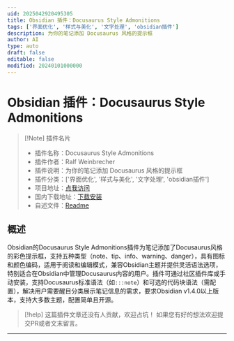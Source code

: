 ```yaml
---
uid: 2025042920495305
title: Obsidian 插件：Docusaurus Style Admonitions
tags: ['界面优化', '样式与美化', '文字处理', 'obsidian插件']
description: 为你的笔记添加 Docusaurus 风格的提示框
author: AI
type: auto
draft: false
editable: false
modified: 20240101000000
---
```


# Obsidian 插件：Docusaurus Style Admonitions

> [!Note] 插件名片
> - 插件名称：Docusaurus Style Admonitions
> - 插件作者：Ralf Weinbrecher
> - 插件说明：为你的笔记添加 Docusaurus 风格的提示框
> - 插件分类：['界面优化', '样式与美化', '文字处理', 'obsidian插件']
> - 项目地址：[点我访问](https://github.com/rwbr/obsidian-docusaurus-style-admonitions)
> - 国内下载地址：[下载安装](https://pkmer.cn/products/plugin/pluginMarket/?docusaurus-style-admonitions)
> - 自述文件：[Readme](https://ghproxy.net/https://raw.githubusercontent.com/rwbr/obsidian-docusaurus-style-admonitions/master/README.md)



## 概述

Obsidian的Docusaurus Style Admonitions插件为笔记添加了Docusaurus风格的彩色提示框，支持五种类型（note、tip、info、warning、danger），具有图标和颜色编码，适用于阅读和编辑模式，兼容Obsidian主题并提供灵活语法选项，特别适合在Obsidian中管理Docusaurus内容的用户。插件可通过社区插件库或手动安装，支持Docusaurus标准语法（如`:::note`）和可选的代码块语法（需配置），解决用户需要醒目分类展示笔记信息的需求，要求Obsidian v1.4.0以上版本，支持大多数主题，配置简单且开源。


> [!help] 
> 这篇插件文章还没有人贡献，欢迎占坑！
> 如果您有好的想法欢迎提交PR或者文末留言。
> 

---



